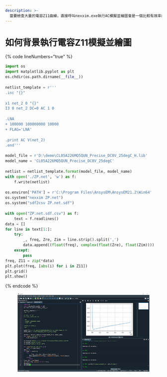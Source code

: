 ```yaml
---
description: >-
  當要檢查大量的電容Z11曲線，直接呼叫nexxim.exe執行AC模擬並繪圖會是一個比較有效率的做法。以下是處理單一一個電容的Python範例。加上迴圈可以一次處理大量的Z11計算及繪圖。
---
```


# 如何背景執行電容Z11模擬並繪圖

{% code lineNumbers="true" %}
```python
import os
import matplotlib.pyplot as plt
os.chdir(os.path.dirname(__file__))

netlist_template = r'''
.inc "{}"

x1 net_2 0 "{}"
I3 0 net_2 DC=0 AC 1 0

.LNA
+ 100000 100000000 10000
+ FLAG='LNA'

.print AC V(net_2) 
.end'''

model_file = r'D:\demo\CL05A226MQ5QUN_Precise_DC0V_25degC_H.lib'
model_name = 'CL05A226MQ5QUN_Precise_DC0V_25degC'

netlist = netlist_template.format(model_file, model_name)
with open('./ZP.net', 'w') as f:
    f.write(netlist)

os.environ['PATH'] = r'C:\Program Files\AnsysEM\AnsysEM21.2\Win64'
os.system("nexxim ZP.net")
os.system("sdf2csv ZP.net.sdf")

with open("ZP.net.sdf.csv") as f:
    text = f.readlines()
data = []
for line in text[1:]:
    try:
        _, freq, Zre, Zim = line.strip().split(',')
        data.append((float(freq), complex(float(Zre), float(Zim))))
    except:
        pass
freq, Z11 = zip(*data)
plt.plot(freq, [abs(i) for i in Z11])
plt.grid()
plt.show()
```
{% endcode %}

<figure><img src="../../.gitbook/assets/image (13).png" alt=""><figcaption></figcaption></figure>
